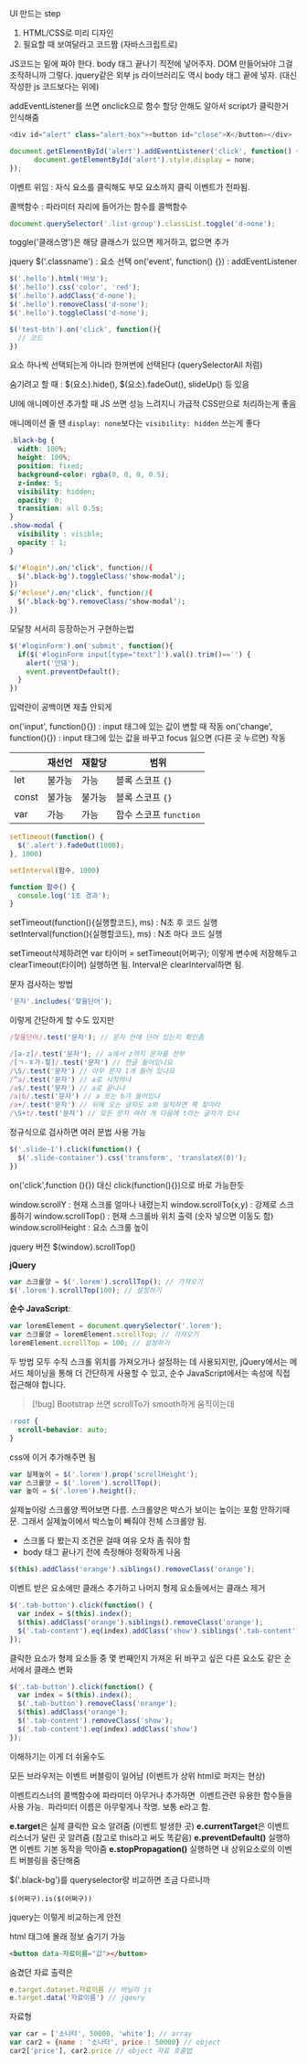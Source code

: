 UI 만드는 step
1. HTML/CSS로 미리 디자인
2. 필요할 때 보여달라고 코드짬 (자바스크립트로)

JS코드는 밑에 짜야 한다. body 태그 끝나기 직전에 넣어주자.
DOM 만들어놔야 그걸 조작하니까 그렇다.
jquery같은 외부 js 라이브러리도 역시 body 태그 끝에 넣자. (대신 작성한 js 코드보다는 위에)

addEventListener를 쓰면 onclick으로 함수 할당 안해도 알아서 script가 클릭한거 인식해줌 

```js
<div id="alert" class="alert-box"><button id="close">X</button></div>

document.getElementById('alert').addEventListener('click', function() {
      document.getElementById('alert').style.display = none;
});
```
이벤트 위임 : 자식 요소를 클릭해도 부모 요소까지 클릭 이벤트가 전파됨. 

콜백함수 : 파라미터 자리에 들어가는 함수를 콜백함수

```js
document.querySelector('.list-group').classList.toggle('d-none');
```
toggle('클래스명')은 해당 클래스가 있으면 제거하고, 없으면 추가

jquery
$('.classname') : 요소 선택
on('event', function() {}) : addEventListener

```js
$('.hello').html('바보');
$('.hello').css('color', 'red');
$('.hello').addClass('d-none');
$('.hello').removeClass('d-none');
$('.hello').toggleClass('d-none');

$('test-btn').on('click', function(){
  // 코드
})
```
요소 하나씩 선택되는게 아니라 한꺼번에 선택된다 (querySelectorAll 처럼)

숨기려고 할 때 : $(요소).hide(), $(요소).fadeOut(), slideUp() 등 있음

UI에 애니메이션 추가할 때 JS 쓰면 성능 느려지니 가급적 CSS만으로 처리하는게 좋음

애니메이션 줄 땐 `display: none`보다는 `visibility: hidden` 쓰는게 좋다

```css
.black-bg {
  width: 100%;
  height: 100%;
  position: fixed;
  background-color: rgba(0, 0, 0, 0.5);
  z-index: 5;
  visibility: hidden;
  opacity: 0;
  transition: all 0.5s;
}
.show-modal {
  visibility : visible;
  opacity : 1;
}

$('#login').on('click', function(){
  $('.black-bg').toggleClass('show-modal');
})
$('#close').on('click', function(){
  $('.black-bg').removeClass('show-modal');
})
```
모달창 서서히 등장하는거 구현하는법


```js
$('#loginForm').on('submit', function(){
  if($('#loginForm input[type="text"]').val().trim()=='') {
	alert('안돼');
	event.preventDefault();
  }
})
```
입력란이 공백이면 제출 안되게

on('input', function(){}) :  input 태그에 있는 값이 변할 때 작동
on('change', function(){}) : input 태그에 있는 값을 바꾸고 focus 잃으면 (다른 곳 누르면) 작동


|            | 재선언                 | 재할당                | 범위                  |
|------------|------------------------|-----------------------|-----------------------|
| let        | 불가능                 | 가능                  | 블록 스코프 `{}`       |
| const      | 불가능                 | 불가능                | 블록 스코프 `{}`       |
| var        | 가능                   | 가능                  | 함수 스코프 `function`  |

```js
setTimeout(function() {
  $('.alert').fadeOut(1000);
}, 1000)

setInterval(함수, 1000)

function 함수() {
  console.log('1초 경과');
}
```

setTimeout(function(){실행할코드}, ms) : N초 후 코드 실행
setInterval(function(){실행할코드}, ms) : N초 마다 코드 실행

setTimeout삭제하려면 var 타이머 = setTimeout(어쩌구); 이렇게 변수에 저장해두고 clearTimeout(타이머) 실행하면 됨. Interval은 clearInterval하면 됨.

문자 검사하는 방법
```js
'문자'.includes('찾을단어');
```
이렇게 간단하게 할 수도 있지만

```js
/찾을단어/.test('문자'); // 문자 안에 단어 있는지 확인좀

/[a-z]/.test('문자'); // a에서 z까지 문자를 전부 
/[ㄱ-ㅎ가-힣]/.test('문자') // 한글 들어있나요
/\S/.test('문자') // 아무 문자 1개 들어 있나요
/^a/.test('문자') // a로 시작하냐
/a$/.test('문자') // a로 끝나냐
/a|b/.test('문자') // a 또는 b가 들어있냐
/a+/.test('문자') // 뒤에 오는 글자도 a와 일치하면 쭉 찾아라
/\S+t/.test('문자') // 모든 문자 여러 개 다음에 t라는 글자가 있냐

```
정규식으로 검사하면 여러 문법 사용 가능

```js
$('.slide-1').click(function() {
  $('.slide-container').css('transform', 'translateX(0)');
})
```
on('click',function (){}) 대신 click(function(){})으로 바로 가능한듯


window.scrollY : 현재 스크롤 얼마나 내렸는지
window.scrollTo(x,y) : 강제로 스크롤하기
window.scrollTop() : 현재 스크롤바 위치 출력 (숫자 넣으면 이동도 함)
window.scrollHeight : 요소 스크롤 높이

jquery 버전
$(window).scrollTop()

**jQuery**
```js
var 스크롤양 = $('.lorem').scrollTop(); // 가져오기
$('.lorem').scrollTop(100); // 설정하기
```
**순수 JavaScript**:
```js
var loremElement = document.querySelector('.lorem');
var 스크롤양 = loremElement.scrollTop; // 가져오기
loremElement.scrollTop = 100; // 설정하기
```
두 방법 모두 수직 스크롤 위치를 가져오거나 설정하는 데 사용되지만, jQuery에서는 메서드 체이닝을 통해 더 간단하게 사용할 수 있고, 순수 JavaScript에서는 속성에 직접 접근해야 합니다.

>[!bug]
>Bootstrap 쓰면 scrollTo가 smooth하게 움직이는데 
```css
:root {
  scroll-behavior: auto;
}
```
css에 이거 추가해주면 됨


```js
var 실제높이 = $('.lorem').prop('scrollHeight');
var 스크롤양 = $('.lorem').scrollTop();
var 높이 = $('.lorem').height();
```
실제높이랑 스크롤양 찍어보면 다름.
스크롤양은 박스가 보이는 높이는 포함 안하기때문.
그래서 실제높이에서 박스높이 빼줘야 전체 스크롤양 됨.
- 스크롤 다 봤는지 조건문 걸때 여유 오차 좀 줘야 함
- body 태그 끝나기 전에 측정해야 정확하게 나옴


```js
$(this).addClass('orange').siblings().removeClass('orange');
```
이벤트 받은 요소에만 클래스 추가하고 나머지 형제 요소들에서는 클래스 제거

```js
$('.tab-button').click(function() {
  var index = $(this).index();
  $(this).addClass('orange').siblings().removeClass('orange');
  $('.tab-content').eq(index).addClass('show').siblings('.tab-content').removeClass('show');
});
```
클릭한 요소가 형제 요소들 중 몇 번째인지 가져온 뒤 
바꾸고 싶은 다른 요소도 같은 순서에서 클래스 변화

```js
$('.tab-button').click(function() {
  var index = $(this).index();
  $('.tab-button').removeClass('orange');
  $(this).addClass('orange');
  $('.tab-content').removeClass('show');
  $('.tab-content').eq(index).addClass('show')
});
```
이해하기는 이게 더 쉬울수도


모든 브라우저는 이벤트 버블링이 일어남
(이벤트가 상위 html로 퍼지는 현상)

이벤트리스너의 콜백함수에 파라미터 아무거나 추가하면 
이벤트관련 유용한 함수들을 사용 가능. 
파라미터 이름은 아무렇게나 작명. 보통 e라고 함.

**e.target**은 실제 클릭한 요소 알려줌 (이벤트 발생한 곳)
**e.currentTarget**은 이벤트 리스너가 달린 곳 알려줌 (참고로 this라고 써도 똑같음)
**e.preventDefault()** 실행하면 이벤트 기본 동작을 막아줌
**e.stopPropagation()** 실행하면 내 상위요소로의 이벤트 버블링을 중단해줌

$('.black-bg')를 queryselector랑 비교하면 조금 다르니까
```
$(어쩌구).is($(어쩌구))
```
jquery는 이렇게 비교하는게 안전


html 태그에 몰래 정보 숨기기 가능 
```html
<button data-자료이름="값"></button>
```
숨겼던 자료 출력은
```js
e.target.dataset.자료이름 // 바닐라 js
e.target.data('자료이름') // jqeury
```

자료형
```js
var car = ['소나타', 50000, 'white']; // array
var car2 = {name : '소나타', price : 50000} // object
car2['price'], car2.price // object 자료 호출법
```